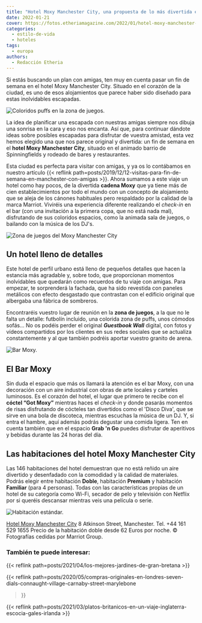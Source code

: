 ```yaml
---
title: "Hotel Moxy Manchester City, una propuesta de lo más divertida en el centro de la ciudad"
date: 2022-01-21
cover: https://fotos.etheriamagazine.com/2022/01/hotel-moxy-manchester-zona-juegos.jpg
categories: 
  - estilo-de-vida
  - hoteles
tags: 
  - europa
authors: 
  - Redacción Etheria
---
```


Si estás buscando un plan con amigas, ten muy en cuenta pasar un fin de semana en el hotel Moxy Manchester City. Situado en el corazón de la ciudad, es uno de esos alojamientos que parece haber sido diseñado para estas inolvidables escapadas.

![Coloridos puffs en la zona de juegos.](https://fotos.etheriamagazine.com/2022/01/hotel-Manchester-MANOX-Seated-Cubby-Area.jpg "Coloridos puffs en la zona de juegos.")

La idea de planificar una escapada con nuestras amigas siempre nos dibuja una sonrisa en 
la cara y eso nos encanta. Así que, para continuar dándote ideas sobre posibles 
escapadas para disfrutar de vuestra amistad, esta vez hemos elegido una que nos parece 
original y divertida: un fin de semana en el **hotel Moxy Manchester City**, situado en 
el animado barrio de Spinningfields y rodeado de bares y restaurantes. 

Esta ciudad es perfecta para visitar con amigas, y ya os lo contábamos en nuestro 
artículo {{< reflink 
path=posts/2019/12/12-visitas-para-fin-de-semana-en-manchester-con-amigas >}}. Ahora 
sumamos a este viaje un hotel como hay pocos, de la divertida **cadena Moxy** que ya 
tiene más de cien establecimientos por todo el mundo con un concepto de alojamiento que 
se aleja de los cánones habituales pero respaldado por la calidad de la marca Marriot. 
Viviréis una experiencia diferente realizando el _check-in_ en el bar (con una 
invitación a la primera copa, que no está nada mal), disfrutando de sus coloridos 
espacios, como la animada sala de juegos, o bailando con la música de los DJ's. 

![Zona de juegos del Moxy Manchester City](https://fotos.etheriamagazine.com/2022/01/hotel-moxy-manchester-zona-juegos.jpg "Zona de juegos con el futbolín y el 'Guestbook Wall'.")

## Un hotel lleno de detalles

Este hotel de perfil urbano está lleno de pequeños detalles que hacen la estancia más 
agradable y, sobre todo, que proporcionan momentos inolvidables que quedarán como 
recuerdos de tu viaje con amigas. Para empezar, te sorprenderá la fachada, que ha sido 
revestida con paneles metálicos con efecto desgastado que contrastan con el edificio 
original que albergaba una fábrica de sombreros. 

Encontraréis vuestro lugar de reunión en la **zona de juegos**, a la que no le falta un 
detalle: futbolín incluido, una colorida zona de puffs, unos cómodos sofás... No os 
podéis perder el original _**Guestbook Wall**_ digital, con fotos y vídeos compartidos 
por los clientes en sus redes sociales que se actualiza constantemente y al que también 
podréis aportar vuestro granito de arena. 

![Bar Moxy.](https://fotos.etheriamagazine.com/2022/01/Hotel-Moxy-Manchester-bar.jpg "Bar Moxy.")

## El Bar Moxy

Sin duda el espacio que más os llamará la atención es el bar Moxy, con una decoración 
con un aire industrial con obras de arte locales y carteles luminosos. Es el corazón del 
hotel, el lugar que primero te recibe con el **cóctel “Got Moxy”** mientras haces el 
_check-in_ y donde pasarás momentos de risas disfrutando de cócteles tan divertidos como 
el 'Disco Diva', que se sirve en una bola de discoteca, mientras escuchas la música de 
un DJ. Y, si entra el hambre, aquí además podrás degustar una comida ligera. Ten en 
cuenta también que en el espacio **Grab 'n Go** puedes disfrutar de aperitivos y bebidas 
durante las 24 horas del día. 

## Las habitaciones del hotel Moxy Manchester City

Las 146 habitaciones del hotel demuestran que no está reñido un aire divertido y 
desenfadado con la comodidad y la calidad de materiales. Podrás elegir entre habitación 
**Doble**, habitación **Premium** y habitación **Familiar** (para 4 personas). Todas con 
las características propias de un hotel de su categoría como Wi-Fi, secador de pelo y 
televisión con Netflix por si queréis descansar mientras veis una película o serie. 

![Habitación estándar.](https://fotos.etheriamagazine.com/2022/01/hotel-moxy-manchester-habitacion.jpg "Habitación Doble.")

[Hotel Moxy Manchester 
City](https://www.espanol.marriott.com/hotels/travel/manox-moxy-manchester-city/) 8 
Atkinson Street, Manchester. Tel. +44 161 529 1655 Precio de la habitación doble desde 
62 Euros por noche. © Fotografías cedidas por Marriot Group. 

### También te puede interesar:

{{< reflink path=posts/2021/04/los-mejores-jardines-de-gran-bretana >}} 

{{< reflink 
path=posts/2020/05/compras-originales-en-londres-seven-dials-connaught-village-carnaby-street-marylebone 
>}} 

{{< reflink 
path=posts/2021/03/platos-britanicos-en-un-viaje-inglaterra-escocia-gales-irlanda >}}

